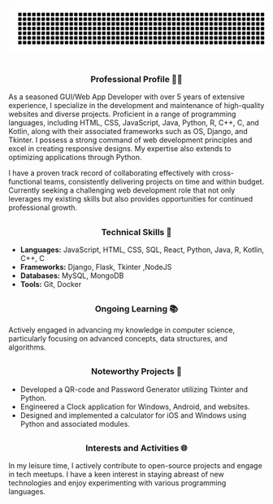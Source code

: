 ![gitartwork](gitartwork.svg)

# <h3 align="center"> Professional Profile 👨‍💻 </h3>

As a seasoned GUI/Web App Developer with over 5 years of extensive experience, I specialize in the development and maintenance of high-quality websites and diverse projects. Proficient in a range of programming languages, including HTML, CSS, JavaScript, Java, Python, R, C++, C, and Kotlin, along with their associated frameworks such as OS, Django, and Tkinter. I possess a strong command of web development principles and excel in creating responsive designs. My expertise also extends to optimizing applications through Python.

I have a proven track record of collaborating effectively with cross-functional teams, consistently delivering projects on time and within budget. Currently seeking a challenging web development role that not only leverages my existing skills but also provides opportunities for continued professional growth.

## <h3 align="center"> Technical Skills 🚀 </h3>

- **Languages:** JavaScript, HTML, CSS, SQL, React, Python, Java, R, Kotlin, C++, C
- **Frameworks:** Django, Flask, Tkinter ,NodeJS 
- **Databases:** MySQL, MongoDB
- **Tools:** Git, Docker 

## <h3 align="center"> Ongoing Learning 📚 </h3>

Actively engaged in advancing my knowledge in computer science, particularly focusing on advanced concepts, data structures, and algorithms.

## <h3 align="center"> Noteworthy Projects 🌟 </h3>

- Developed a QR-code and Password Generator utilizing Tkinter and Python.
- Engineered a Clock application for Windows, Android, and websites.
- Designed and implemented a calculator for iOS and Windows using Python and associated modules.

## <h3 align="center"> Interests and Activities 🌐 </h3>

In my leisure time, I actively contribute to open-source projects and engage in tech meetups. I have a keen interest in staying abreast of new technologies and enjoy experimenting with various programming languages.
